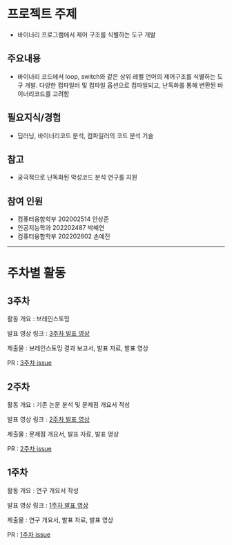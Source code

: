 # 프로젝트 주제
- 바이너리 프로그램에서 제어 구조를 식별하는 도구 개발

## 주요내용
- 바이너리 코드에서 loop, switch와 같은 상위 레벨 언어의 제어구조를 식별하는 도구 개발. 다양한 컴파일러 및 컴파일 옵션으로 컴파일되고, 난독화를 통해 변환된 바이너리코드를 고려함

## 필요지식/경험
- 딥러닝, 바이너리코드 분석, 컴파일러의 코드 분석 기술

## 참고
- 궁극적으로 난독화된 악성코드 분석 연구를 지원

## 참여 인원
- 컴퓨터융합학부 202002514 안상준
- 인공지능학과 202202487 박혜연
- 컴퓨터융합학부 202202602 손예진

- - -
# 주차별 활동
## 3주차
활동 개요 : 브레인스토밍

발표 영상 링크 : [3주차 발표 영상](https://youtu.be/SZjYWCbPGhQ)

제출물 : 브레인스토밍 결과 보고서, 발표 자료, 발표 영상

PR : [3주차 issue](https://github.com/sangjun19/Deobfuscator/issues/20)

## 2주차
활동 개요 : 기존 논문 분석 및 문제점 개요서 작성

발표 영상 링크 : [2주차 발표 영상](https://youtu.be/Lb9hr2o6Qb4)

제출물 : 문제점 개요서, 발표 자료, 발표 영상

PR : [2주차 issue](https://github.com/sangjun19/Deobfuscator/issues/13)

## 1주차
활동 개요 : 연구 개요서 작성

발표 영상 링크 : [1주차 발표 영상](https://youtu.be/Vtu4uO13c0s)

제출물 : 연구 개요서, 발표 자료, 발표 영상

PR : [1주차 issue](https://github.com/sangjun19/Deobfuscator/issues/3)